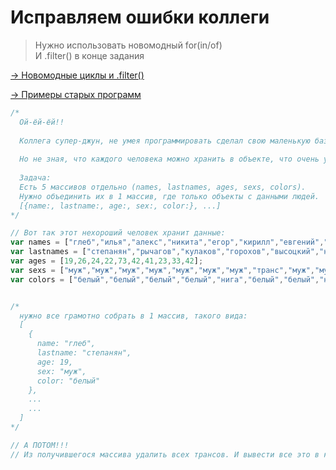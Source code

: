 # Исправляем ошибки коллеги

> Нужно использовать новомодный for(in/of)  
> И .filter() в конце задания

[-> Новомодные циклы и .filter()](https://github.com/powerdot/cheats/blob/master/cool_for.md)

[-> Примеры старых программ](https://github.com/powerdot/cheats/blob/master/README.md#%D0%B3%D0%BE%D1%82%D0%BE%D0%B2%D1%8B%D0%B5-%D0%BF%D1%80%D0%BE%D0%B3%D1%80%D0%B0%D0%BC%D0%BC%D0%BA%D0%B8)

```js
/*
  Ой-ёй-ёй!!
  
  Коллега супер-джун, не умея программировать сделал свою маленькую базу людей.
  
  Но не зная, что каждого человека можно хранить в объекте, что очень удобно, он начал хранить все отдельно в массивах.
  
  Задача:
  Есть 5 массивов отдельно (names, lastnames, ages, sexs, colors).
  Нужно объединить их в 1 массив, где только объекты с данными людей.
  [{name:, lastname:, age:, sex:, color:}, ...]
*/

// Вот так этот нехороший человек хранит данные:
var names = ["глеб","илья","алекс","никита","егор","кирилл","евгений","тимати","олег","юрий"];
var lastnames = ["степанян","рычагов","кулаков","горохов","высоцкий","незнаев","касперский","","тиньков","дудь"];
var ages = [19,26,24,22,73,42,41,23,33,42];
var sexs = ["муж","муж","муж","муж","муж","муж","муж","транс","муж","муж"];
var colors = ["белый","белый","белый","белый","нига","белый","белый","нига","белый","белый"];


/* 
  нужно все грамотно собрать в 1 массив, такого вида:
  [
    {
      name: "глеб",
      lastname: "степанян",
      age: 19,
      sex: "муж",
      color: "белый"
    },
    ...
    ...
  ]
*/

// А ПОТОМ!!!
// Из получившегося массива удалить всех трансов. И вывести все это в консоль :)
```

